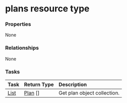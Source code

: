 # plans resource type



### Properties
None

### Relationships
None


### Tasks

| Task		   | Return Type	|Description|
|:---------------|:--------|:----------|
|[List](../api/plan_list.md) | [Plan](plan.md) [] |Get plan object collection. |

<!-- uuid: 9433108b-2f5b-4b73-861d-6e62a6661278
2015-10-09 18:21:34 UTC -->